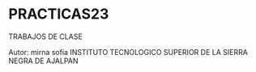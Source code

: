 # PRACTICAS23
TRABAJOS DE CLASE

Autor: mirna sofia
INSTITUTO TECNOLOGICO SUPERIOR DE LA SIERRA NEGRA DE AJALPAN
